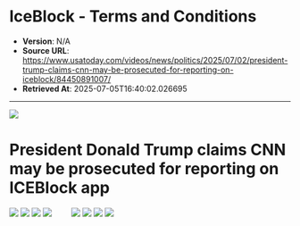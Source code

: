 # IceBlock - Terms and Conditions

- **Version**: N/A
- **Source URL**: https://www.usatoday.com/videos/news/politics/2025/07/02/president-trump-claims-cnn-may-be-prosecuted-for-reporting-on-iceblock/84450891007/
- **Retrieved At**: 2025-07-05T16:40:02.026695

---

![](/gcdn/authoring/authoring-images/2025/07/02/USAT/84450918007-20250702-vpc-cnn-could-be-prosecuted-over-ice-app-thumb-reuters-00-00-00-00-still-004.jpg?crop=1919,1079,x0,y0&width=660&height=371&format=pjpg&auto=webp)

# President Donald Trump claims CNN may be prosecuted for reporting on ICEBlock app

![](/gcdn/authoring/authoring-images/2025/07/01/USAT/84436504007-20250701-vpc-schumer-reacts-to-bill-passing-thumb-getty-00-00-00-00-still-004.jpg?crop=1080,1079,x288,y0&width=120&height=120&format=pjpg&auto=webp)
![](/gcdn/authoring/authoring-images/2025/07/01/USAT/84433241007-senate-passes-bbb.jpg?crop=1080,1079,x672,y0&width=120&height=120&format=pjpg&auto=webp)
![](/gcdn/authoring/authoring-images/2025/07/01/USAT/84431530007-20250701-vpc-trump-calls-biden-sob-on-alligator-alcatraz-tour-thumb-00-00-04-02-still-004.jpg?crop=1080,1079,x576,y0&width=120&height=120&format=pjpg&auto=webp)
![](/gcdn/authoring/authoring-images/2025/07/01/USAT/84429819007-donald-trump-on-musk-deportation.jpg?crop=1080,1079,x288,y0&width=120&height=120&format=pjpg&auto=webp)
![]()
![]()
![]()
![]()
![]()
![]()
![]()
![]()
![](/gcdn/authoring/authoring-images/2025/06/25/USAT/84350976007-20250510-t-194407-z-844054599-rc-26-feanir-71-rtrmadp-3-usajusticenewjersey.JPG?crop=4000,3999,x1200,y0&width=72&height=72&format=pjpg&auto=webp)
![](/gcdn/authoring/authoring-images/2025/07/01/USAT/84439316007-yyyymmdd-dept-slug-thumb-00-00-01-16-still-006.jpg?crop=1080,1079,x0,y0&width=72&height=72&format=pjpg&auto=webp)
![](/gcdn/authoring/authoring-images/2025/07/01/USAT/84438201007-20250701-vpc-mayor-bass-responds-to-doj-lawsuit-thumb-reuters-00-00-00-00-still-004.jpg?crop=1080,1079,x576,y0&width=72&height=72&format=pjpg&auto=webp)
![](https://www.usatoday.com/gciaf/prod/p?a=pageview&p=USAT-TEALIUM-TANGENT&m=web&k=f14ebdd6-0569-4c64-af73-99937bc06379&s=noscript)
